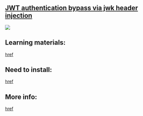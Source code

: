 ## [JWT authentication bypass via jwk header injection](https://portswigger.net/web-security/jwt/lab-jwt-authentication-bypass-via-jwk-header-injection)

![](https://github.com/nu11secur1ty/PortSwigger-Web-Security-Academy/blob/main/JWT/JWT-authentication-bypass-via-jwk-header-injection/Docs/Screenshot%202022-06-20%20092113.png)


## Learning materials:
[href](https://portswigger.net/web-security/jwt)

## Need to install:
[href](https://portswigger.net/bappstore/26aaa5ded2f74beea19e2ed8345a93dd)


## More info:
[href](https://www.nu11secur1ty.com/2022/06/portswigger-lab-jwt-authentication_20.html)

